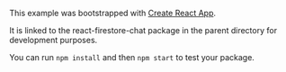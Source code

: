 This example was bootstrapped with [Create React App](https://github.com/facebook/create-react-app).

It is linked to the react-firestore-chat package in the parent directory for development purposes.

You can run `npm install` and then `npm start` to test your package.
